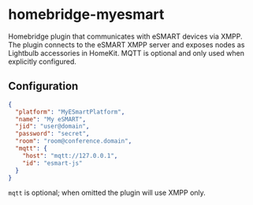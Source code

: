 # homebridge-myesmart

Homebridge plugin that communicates with eSMART devices via XMPP.  
The plugin connects to the eSMART XMPP server and exposes nodes as Lightbulb accessories in HomeKit. MQTT is optional and only used when explicitly configured.

## Configuration

```json
{
  "platform": "MyESmartPlatform",
  "name": "My eSMART",
  "jid": "user@domain",
  "password": "secret",
  "room": "room@conference.domain",
  "mqtt": {
    "host": "mqtt://127.0.0.1",
    "id": "esmart-js"
  }
}
```

`mqtt` is optional; when omitted the plugin will use XMPP only.

